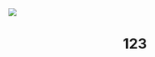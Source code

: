 <img  left_color = "#FF0000" src="https://visitor-badge.laobi.icu/badge?page_id=MiernikA.MiernikA&left_text=MyPageVisitors&left_color=red&right_color=green" />

<h1 align="center">
123
</h1>

